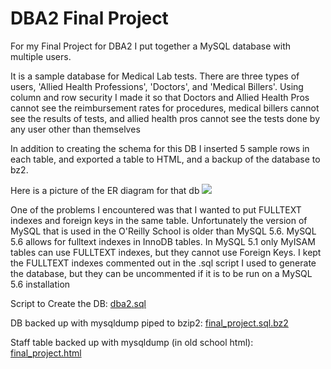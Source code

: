 # DBA2 Final Project

 For my Final Project for DBA2 I put together a MySQL database with multiple users.

It is a sample database for Medical Lab tests. There are three types of users, 'Allied Health Professions', 'Doctors', and 'Medical Billers'. Using column and row security I made it so that Doctors and Allied Health Pros cannot see the reimbursement rates for procedures, medical billers cannot see the results of tests, and allied health pros cannot see the tests done by any user other than themselves

In addition to creating the schema for this DB I inserted 5 sample rows in each table, and exported a table to HTML, and a backup of the database to bz2.

Here is a picture of the ER diagram for that db
![](https://raw.githubusercontent.com/kleinjoshuaa/UIUC_Certificate/master/dba2.png)

One of the problems I encountered was that I wanted to put FULLTEXT indexes and foreign keys in the same table. Unfortunately the version of MySQL that is used in the O'Reilly School is older than MySQL 5.6. MySQL 5.6 allows for fulltext indexes in InnoDB tables. In MySQL 5.1 only MyISAM tables can use FULLTEXT indexes, but they cannot use Foreign Keys. I kept the FULLTEXT indexes commented out in the .sql script I used to generate the database, but they can be uncommented if it is to be run on a MySQL 5.6 installation

Script to Create the DB: [dba2.sql](https://github.com/kleinjoshuaa/UIUC_Certificate/tree/master/dba2_files/dba2.sql)

DB backed up with mysqldump piped to bzip2: [final_project.sql.bz2](https://github.com/kleinjoshuaa/UIUC_Certificate/tree/master/dba2_files/final_project.sql.bz2)

Staff table backed up with mysqldump (in old school html): [final_project.html](http://github.com/kleinjoshuaa/UIUC_Certificate/tree/master/dba2_files/final_project.html)
